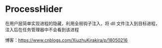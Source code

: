 # ProcessHider
在用户层简单实现进程的隐藏，利用全局钩子注入，将 dll 文件注入到目标进程，注入后在任务管理器中不会看到该进程

博客：https://www.cnblogs.com/XiuzhuKirakira/p/18050216
